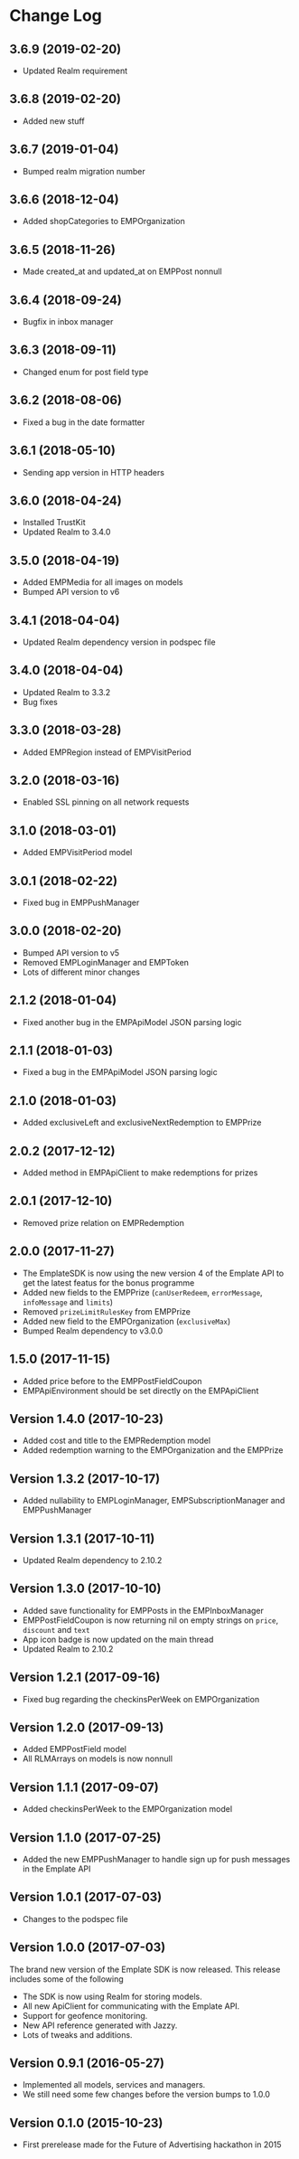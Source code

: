 # Change Log
## 3.6.9 (2019-02-20)
* Updated Realm requirement

## 3.6.8 (2019-02-20)
* Added new stuff

## 3.6.7 (2019-01-04)
* Bumped realm migration number

## 3.6.6 (2018-12-04)
* Added shopCategories to EMPOrganization 

## 3.6.5 (2018-11-26)
* Made created_at and updated_at on EMPPost nonnull

## 3.6.4 (2018-09-24)
* Bugfix in inbox manager

## 3.6.3 (2018-09-11)
* Changed enum for post field type

## 3.6.2 (2018-08-06)
* Fixed a bug in the date formatter

## 3.6.1 (2018-05-10)
* Sending app version in HTTP headers

## 3.6.0 (2018-04-24)
* Installed TrustKit 
* Updated Realm to 3.4.0

## 3.5.0 (2018-04-19)
* Added EMPMedia for all images on models
* Bumped API version to v6

## 3.4.1 (2018-04-04)
* Updated Realm dependency version in podspec file

## 3.4.0 (2018-04-04)
* Updated Realm to 3.3.2
* Bug fixes

## 3.3.0 (2018-03-28)
* Added EMPRegion instead of EMPVisitPeriod

## 3.2.0 (2018-03-16)
* Enabled SSL pinning on all network requests

## 3.1.0 (2018-03-01)
* Added EMPVisitPeriod model

## 3.0.1 (2018-02-22)
* Fixed bug in EMPPushManager

## 3.0.0 (2018-02-20)
* Bumped API version to v5
* Removed EMPLoginManager and EMPToken
* Lots of different minor changes

## 2.1.2 (2018-01-04)
* Fixed another bug in the EMPApiModel JSON parsing logic

## 2.1.1 (2018-01-03)
* Fixed a bug in the EMPApiModel JSON parsing logic

## 2.1.0 (2018-01-03)
* Added exclusiveLeft and exclusiveNextRedemption to EMPPrize

## 2.0.2 (2017-12-12)
* Added method in EMPApiClient to make redemptions for prizes

## 2.0.1 (2017-12-10)
* Removed prize relation on EMPRedemption

## 2.0.0 (2017-11-27)
* The EmplateSDK is now using the new version 4 of the Emplate API to get the latest featus for the bonus programme
* Added new fields to the EMPPrize (`canUserRedeem`, `errorMessage`, `infoMessage` and `limits`)
* Removed `prizeLimitRulesKey` from EMPPrize
* Added new field to the EMPOrganization (`exclusiveMax`)
* Bumped Realm dependency to v3.0.0

## 1.5.0 (2017-11-15)
* Added price before to the EMPPostFieldCoupon
* EMPApiEnvironment should be set directly on the EMPApiClient

## Version 1.4.0 (2017-10-23)
* Added cost and title to the EMPRedemption model
* Added redemption warning to the EMPOrganization and the EMPPrize

## Version 1.3.2 (2017-10-17)
* Added nullability to EMPLoginManager, EMPSubscriptionManager and EMPPushManager

## Version 1.3.1 (2017-10-11)
* Updated Realm dependency to 2.10.2

## Version 1.3.0 (2017-10-10)
* Added save functionality for EMPPosts in the EMPInboxManager
* EMPPostFieldCoupon is now returning nil on empty strings on `price`, `discount` and `text`
* App icon badge is now updated on the main thread
* Updated Realm to 2.10.2

## Version 1.2.1 (2017-09-16)
* Fixed bug regarding the checkinsPerWeek on EMPOrganization

## Version 1.2.0 (2017-09-13)
* Added EMPPostField model
* All RLMArrays on models is now nonnull

## Version 1.1.1 (2017-09-07)
* Added checkinsPerWeek to the EMPOrganization model

## Version 1.1.0 (2017-07-25)
* Added the new EMPPushManager to handle sign up for push messages in the Emplate API

## Version 1.0.1 (2017-07-03)
* Changes to the podspec file

## Version 1.0.0 (2017-07-03)
The brand new version of the Emplate SDK is now released. This release includes some of the following
* The SDK is now using Realm for storing models.
* All new ApiClient for communicating with the Emplate API.
* Support for geofence monitoring.
* New API reference generated with Jazzy.
* Lots of tweaks and additions.

## Version 0.9.1 (2016-05-27)
* Implemented all models, services and managers.
* We still need some few changes before the version bumps to 1.0.0

## Version 0.1.0 (2015-10-23)
* First prerelease made for the Future of Advertising hackathon in 2015
